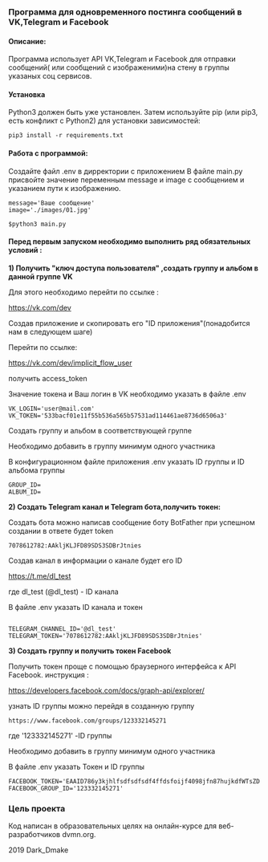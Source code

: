 ### Программа для одновременного постинга сообщений  в VK,Telegram и Facebook

#### Описание:

Программа использует API VK,Telegram и Facebook для отправки сообщений( или сообщений с изображеними)на стену в группы указаных соц сервисов.


#### Установка

Python3 должен быть уже установлен. Затем используйте pip (или pip3, есть конфликт с Python2) для установки зависимостей: 

```
pip3 install -r requirements.txt
```

#### Работа с программой:
Создайте  файл .env в дирректории с приложением 
В файле main.py присвойте значение переменным message и image с сообщением и указанием пути к изображению.
```
message='Ваше сообщение'
image='./images/01.jpg'
```

```
$python3 main.py
```
#### Перед первым запуском необходимо выполнить ряд обязательных условий :





<b>1) Получить "ключ доступа пользователя" ,создать группу и альбом в данной группе VK </b>

Для этого необходимо перейти по ссылке :

https://vk.com/dev

Cоздав приложение и скопировать его "ID приложения"(понадобится нам в следующем шаге)

Перейти по ссылке:

https://vk.com/dev/implicit_flow_user

получить access_token

Значение токена и Ваш логин в VK необходимо указать в  файле .env

```
VK_LOGIN='user@mail.com'
VK_TOKEN='533bacf01e11f55b536a565b57531ad114461ae8736d6506a3'

```
Создать группу и альбом в соответствующей группе

Необходимо добавить в группу минимум одного участника

В конфигурационном файле приложения .env указать ID группы и ID альбома группы
```
GROUP_ID=
ALBUM_ID=
```

<b>2) Создать Telegram канал и Telegram бота,получить токен: </b>

Создать бота можно написав сообщение боту BotFather
при успешном создании в ответе будет token

```Use this token to access the HTTP API:
7078612782:AAkljKLJFD89SDS3SDBrJtnies
```
Создав канал в информации о канале будет его ID 

https://t.me/dl_test


где dl_test (@dl_test) - ID канала


В  файле  .env указать ID канала и токен

```

TELEGRAM_CHANNEL_ID='@dl_test'
TELEGRAM_TOKEN='7078612782:AAkljKLJFD89SDS3SDBrJtnies'
```
<b>3) Создать группу и получить токен Facebook </b>

Получить токен проще с помощью браузерного интерфейса к API Facebook.
инструкция :

https://developers.facebook.com/docs/graph-api/explorer/

узнать ID группы можно перейдя в созданную группу
```
https://www.facebook.com/groups/123332145271
```
где '123332145271' -ID группы

Необходимо добавить в группу минимум одного участника

В  файле .env указать Токен и ID группы

```
FACEBOOK_TOKEN='EAAID786y3kjhlfsdfsdfsdf4ffdsfoijf4098jfn87hujkdfWTsZD'
FACEBOOK_GROUP_ID='123332145271'

```


### Цель проекта

Код написан в образовательных целях на онлайн-курсе для веб-разработчиков dvmn.org.

2019 Dark_Dmake

